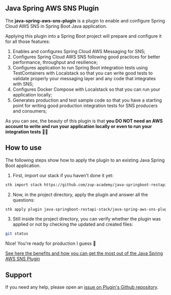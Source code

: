 ## Java Spring AWS SNS Plugin

The **java-spring-aws-sns-plugin** is a plugin to enable and configure Spring Cloud AWS SNS in Spring Boot Java application.

Applying this plugin into a Spring Boot project will prepare and configure it for all those features:

1. Enables and configures Spring Cloud AWS Messaging for SNS;
2. Configures Spring Cloud AWS SNS following good practices for better performance, throughput and resilience;
3. Configures application to run Spring Boot integration tests using TestContainers with Localstack so that you can write good tests to validate properly your messaging layer and any code that integrates with SNS;
4. Configures Docker Compose with Localstack so that you can run your application locally;
5. Generates production and test sample code so that you have a starting point for writing good production integration tests for SNS producers and consumers;

As you can see, the beauty of this plugin is that **you DO NOT need an AWS account to write and run your application locally or even to run your integration tests** 🥳🥳


## How to use

The following steps show how to apply the plugin to an existing Java Spring Boot application.

1. First, import our stack if you haven't done it yet:
```sh
stk import stack https://github.com/zup-academy/java-springboot-restapi-stack
```

2. Now, in the project directory, apply the plugin and answer all the questions:
```sh
stk apply plugin java-springboot-restapi-stack/java-spring-aws-sns-plugin
```

3. Still inside the project directory, you can verify whether the plugin was applied or not by checking the updated and created files:
```sh
git status
```

Nice! You're ready for production I guess 🥳

[See here the benefits and how you can get the most out of the Java Spring AWS SNS Plugin](http://video-will-be-published.soon/)

## Support

If you need any help, please open an [issue on Plugin's Github repository](https://github.com/zup-academy/java-spring-aws-sns-plugin). 
